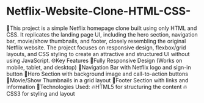 # Netflix-Website-Clone-HTML-CSS-
🎯This project is a simple Netflix homepage clone built using only HTML and CSS. It replicates the landing page UI, including the hero section, navigation bar, movie/show thumbnails, and footer, closely resembling the original Netflix website. The project focuses on responsive design, flexbox/grid layouts, and CSS styling to create an attractive and structured UI without using JavaScript.
🌐Key Features
🔹Fully Responsive Design (Works on mobile, tablet, and desktop)
🔹Navigation Bar with Netflix logo and sign-in button
🔹Hero Section with background image and call-to-action buttons
🔹Movie/Show Thumbnails in a grid layout
🔹Footer Section with links and information
🚀Technologies Used:
🔥HTML5 for structuring the content
🔥CSS3 for styling and layout
